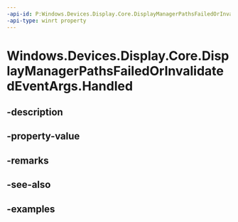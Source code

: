 ```yaml
---
-api-id: P:Windows.Devices.Display.Core.DisplayManagerPathsFailedOrInvalidatedEventArgs.Handled
-api-type: winrt property
---
```


<!-- Property syntax.
public bool Handled { get;  set; }
-->

# Windows.Devices.Display.Core.DisplayManagerPathsFailedOrInvalidatedEventArgs.Handled

## -description

## -property-value

## -remarks

## -see-also

## -examples

